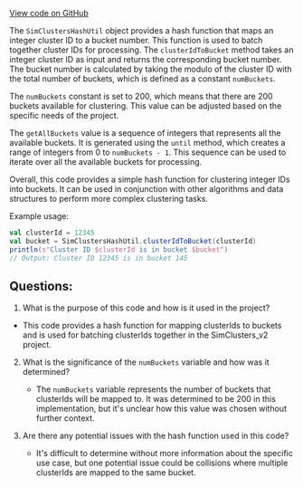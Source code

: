 [View code on GitHub](https://github.com/misbahsy/the-algorithm/src/scala/com/twitter/simclusters_v2/summingbird/common/SimClustersHashUtil.scala)

The `SimClustersHashUtil` object provides a hash function that maps an integer cluster ID to a bucket number. This function is used to batch together cluster IDs for processing. The `clusterIdToBucket` method takes an integer cluster ID as input and returns the corresponding bucket number. The bucket number is calculated by taking the modulo of the cluster ID with the total number of buckets, which is defined as a constant `numBuckets`. 

The `numBuckets` constant is set to 200, which means that there are 200 buckets available for clustering. This value can be adjusted based on the specific needs of the project. 

The `getAllBuckets` value is a sequence of integers that represents all the available buckets. It is generated using the `until` method, which creates a range of integers from 0 to `numBuckets - 1`. This sequence can be used to iterate over all the available buckets for processing. 

Overall, this code provides a simple hash function for clustering integer IDs into buckets. It can be used in conjunction with other algorithms and data structures to perform more complex clustering tasks. 

Example usage:

```scala
val clusterId = 12345
val bucket = SimClustersHashUtil.clusterIdToBucket(clusterId)
println(s"Cluster ID $clusterId is in bucket $bucket")
// Output: Cluster ID 12345 is in bucket 145
```
## Questions: 
 1. What is the purpose of this code and how is it used in the project?
   - This code provides a hash function for mapping clusterIds to buckets and is used for batching clusterIds together in the SimClusters_v2 project.
   
2. What is the significance of the `numBuckets` variable and how was it determined?
   - The `numBuckets` variable represents the number of buckets that clusterIds will be mapped to. It was determined to be 200 in this implementation, but it's unclear how this value was chosen without further context.

3. Are there any potential issues with the hash function used in this code?
   - It's difficult to determine without more information about the specific use case, but one potential issue could be collisions where multiple clusterIds are mapped to the same bucket.